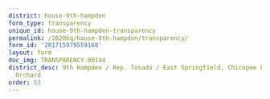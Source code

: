 ```yaml
---
district: house-9th-hampden
form_type: transparency
unique_id: house-9th-hampden-transparency
permalink: /2020bq/house-9th-hampden/transparency/
form_id: '201715979559168'
layout: form
doc_img: TRANSPARENCY-00144
district_desc: 9th Hampden / Rep. Tosado / East Springfield, Chicopee Falls, Indian
  Orchard
order: 53
---
```

